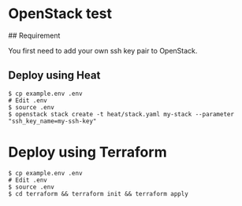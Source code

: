 # OpenStack test

## Requirement

You first need to add your own ssh key pair to OpenStack.

## Deploy using Heat

```
$ cp example.env .env
# Edit .env
$ source .env
$ openstack stack create -t heat/stack.yaml my-stack --parameter "ssh_key_name=my-ssh-key"
```

# Deploy using Terraform

```
$ cp example.env .env
# Edit .env
$ source .env
$ cd terraform && terraform init && terraform apply
```
